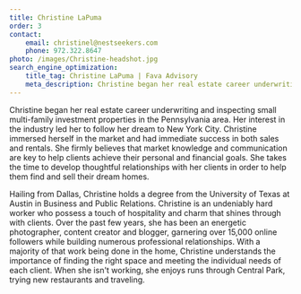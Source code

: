 ```yaml
---
title: Christine LaPuma
order: 3
contact:
    email: christinel@nestseekers.com
    phone: 972.322.8647
photo: /images/Christine-headshot.jpg
search_engine_optimization:
    title_tag: Christine LaPuma | Fava Advisory
    meta_description: Christine began her real estate career underwriting and inspecting small multi-family investment properties in the Pennsylvania area. Her interest in the industry led her to follow her dream to New York City.
---
```

Christine began her real estate career underwriting and inspecting small multi-family investment properties in the Pennsylvania area. Her interest in the industry led her to follow her dream to New York City. Christine immersed herself in the market and had immediate success in both sales and rentals. She firmly believes that market knowledge and communication are key to help clients achieve their personal and financial goals. She takes the time to develop thoughtful relationships with her clients in order to help them find and sell their dream homes.

Hailing from Dallas, Christine holds a degree from the University of Texas at Austin in Business and Public Relations. Christine is an undeniably hard worker who possess a touch of hospitality and charm that shines through with clients. Over the past few years, she has been an energetic photographer, content creator and blogger, garnering over 15,000 online followers while building numerous professional relationships. With a majority of that work being done in the home, Christine understands the importance of finding the right space and meeting the individual needs of each client. When she isn't working, she enjoys runs through Central Park, trying new restaurants and traveling.
